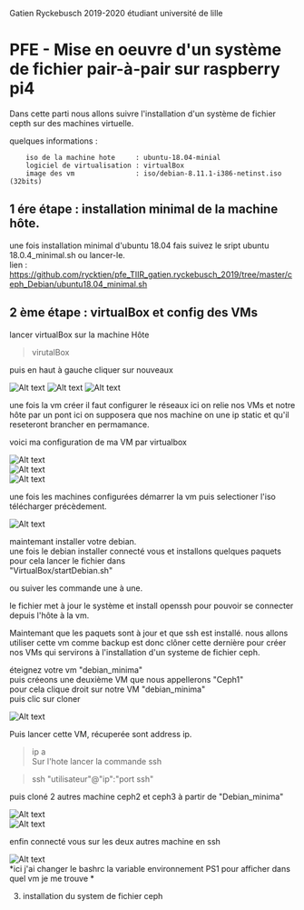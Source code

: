 Gatien Ryckebusch 2019-2020 étudiant université de lille

# PFE - Mise en oeuvre d'un système de fichier pair-à-pair sur raspberry pi4

Dans cette parti nous allons suivre l'installation d'un système de fichier cepth sur des machines virtuelle.

quelques informations :


		iso de la machine hote     : ubuntu-18.04-minial
		logiciel de virtualisation : virtualBox
		image des vm               : iso/debian-8.11.1-i386-netinst.iso  (32bits)


## 1 ére étape : installation minimal de la machine hôte. 

une fois installation minimal d'ubuntu 18.04 fais suivez le sript ubuntu 18.0.4_minimal.sh ou lancer-le.  
lien : https://github.com/rycktien/pfe_TIIR_gatien.ryckebusch_2019/tree/master/ceph_Debian/ubuntu18.04_minimal.sh
 

## 2 ème étape : virtualBox et config des VMs

lancer virtualBox sur la machine Hôte

> virutalBox

puis en haut à gauche cliquer sur nouveaux

![Alt text](VirtualBox/commencement/newVM1.png)
![Alt text](VirtualBox/commencement/newVM2.png)
![Alt text](VirtualBox/commencement/newVM3.png)


une fois la vm créer il faut configurer le réseaux ici on relie
nos VMs et notre hôte par un pont ici on supposera que nos machine on une ip static et qu'il reseteront brancher en permamance.  

voici ma configuration de ma VM par virtualbox

![Alt text](VirtualBox/config/VirtualBox_Config_affichage.png)  
![Alt text](VirtualBox/config/VirtualBox_Config_reseaux.png)  
![Alt text](VirtualBox/config/VirtualBox_Config_system.png)  
	
une fois les machines configurées démarrer la vm puis selectioner l'iso télécharger précèdement.

![Alt text](VirtualBox/commencement/newVM4.png)  

maintemant installer votre debian.  
une fois le debian installer connecté vous et installons quelques paquets pour cela lancer le fichier dans   
"VirtualBox/startDebian.sh"  

ou suiver les commande une à une.  

le fichier met à jour le système et install openssh pour pouvoir se connecter depuis l'hôte
à la vm.

Maintemant que les paquets sont à jour et que ssh est installé. nous allons utiliser cette vm comme backup est donc clôner cette dernière pour créer nos VMs qui servirons à l'installation
d'un systeme de fichier ceph.   

éteignez votre vm "debian_minima"  
puis créeons une deuxième VM que nous appellerons "Ceph1"  
pour cela clique droit sur notre VM "debian_minima"   
puis clic sur cloner

![Alt text](VirtualBox/clone/menu.png)  

Puis lancer cette VM, récuperée sont address ip.  
> ip a  
Sur l'hote lancer la commande ssh  

> ssh "utilisateur"@"ip":"port ssh"  

puis cloné 2 autres machine ceph2 et ceph3 à partir de "Debian_minima"

![Alt text](VirtualBox/clone/VMs.png)  
![Alt text](VirtualBox/clone/lauch.png)  

enfin connecté vous sur les deux autres machine en ssh

![Alt text](VirtualBox/clone/configAllcontrol.png)  
*ici j'ai changer le bashrc la variable environnement PS1 pour afficher dans quel vm je me trouve *


3) installation du system de fichier ceph



